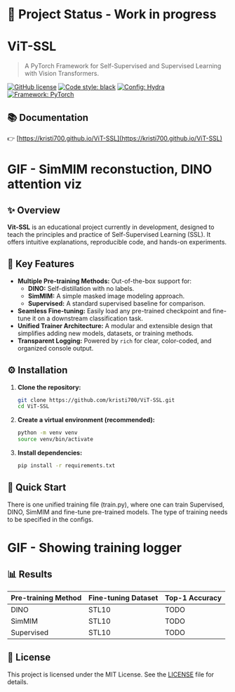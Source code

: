 # 🚧 Project Status - Work in progress

# ViT-SSL
> A PyTorch Framework for Self-Supervised and Supervised Learning with Vision Transformers.

[![GitHub license](https://img.shields.io/badge/license-MIT-blue.svg)](https://github.com/kristi700/ViT-SSL/blob/main/LICENSE.md)
[![Code style: black](https://img.shields.io/badge/code%20style-black-000000.svg)](https://github.com/psf/black)
[![Config: Hydra](https://img.shields.io/badge/Config-Hydra-89B83A.svg)](https://hydra.cc/)
[![Framework: PyTorch](https://img.shields.io/badge/PyTorch-%23EE4C2C.svg?logo=PyTorch&logoColor=white)](https://pytorch.org/)

## 📚 Documentation

👉 [https://kristi700.github.io/ViT-SSL](https://kristi700.github.io/ViT-SSL)

# GIF - SimMIM reconstuction, DINO attention viz

## ✨ Overview

**Vit-SSL**  is an educational project currently in development, designed to teach the principles and practice of Self-Supervised Learning (SSL). It offers intuitive explanations, reproducible code, and hands-on experiments.

## 🔑 Key Features

*   **Multiple Pre-training Methods:** Out-of-the-box support for:
    *   **DINO:** Self-distillation with no labels.
    *   **SimMIM:** A simple masked image modeling approach.
    *   **Supervised:** A standard supervised baseline for comparison.
*   **Seamless Fine-tuning:** Easily load any pre-trained checkpoint and fine-tune it on a downstream classification task.
*   **Unified Trainer Architecture:** A modular and extensible design that simplifies adding new models, datasets, or training methods.
*   **Transparent Logging:** Powered by `rich` for clear, color-coded, and organized console output.

## ⚙️ Installation

1.  **Clone the repository:**
    ```bash
    git clone https://github.com/kristi700/ViT-SSL.git
    cd ViT-SSL
    ```

2.  **Create a virtual environment (recommended):**
    ```bash
    python -m venv venv
    source venv/bin/activate
    ```

3.  **Install dependencies:**
    ```bash
    pip install -r requirements.txt
    ```

## 🚀 Quick Start

There is one unified training file (train.py), where one can train Supervised, DINO, SimMIM and fine-tune pre-trained models. The type of training needs to be specified in the configs.

# GIF - Showing training logger

## 📊 Results

| Pre-training Method | Fine-tuning Dataset | Top-1 Accuracy |
|---------------------|---------------------|----------------|
| DINO                | STL10               | TODO           |
| SimMIM              | STL10               | TODO           |
| Supervised          | STL10               | TODO           |

## 📜 License
This project is licensed under the MIT License. See the [LICENSE](https://github.com/kristi700/ViT-SSL/blob/main/LICENSE.md) file for details.
